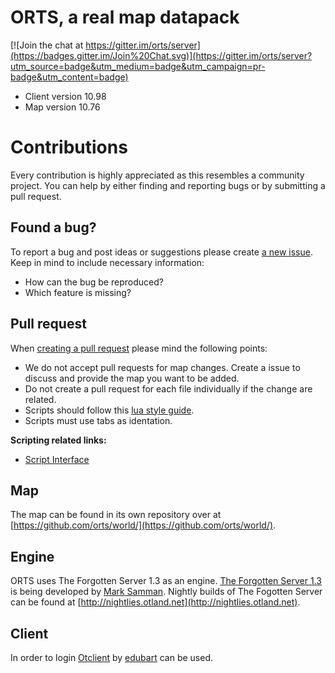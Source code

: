 # ORTS, a real map datapack

[![Join the chat at https://gitter.im/orts/server](https://badges.gitter.im/Join%20Chat.svg)](https://gitter.im/orts/server?utm_source=badge&utm_medium=badge&utm_campaign=pr-badge&utm_content=badge)
 * Client version 10.98
 * Map version 10.76

# Contributions
Every contribution is highly appreciated as this resembles a community project. You can help by either finding and reporting bugs or by submitting a pull request.

## Found a bug?
To report a bug and post ideas or suggestions please create [a new issue](https://github.com/orts/server/issues). Keep in mind to include necessary information:
 * How can the bug be reproduced?
 * Which feature is missing?

## Pull request
When [creating a pull request](https://github.com/orts/server/pulls) please mind the following points:
* We do not accept pull requests for map changes. Create a issue to discuss and provide the map you want to be added.
* Do not create a pull request for each file individually if the change are related.
* Scripts should follow this [lua style guide](https://github.com/Olivine-Labs/lua-style-guide).
* Scripts must use tabs as identation.

**Scripting related links:**
- [Script Interface](https://github.com/otland/forgottenserver/wiki/Script-Interface)

## Map
The map can be found in its own repository over at [https://github.com/orts/world/](https://github.com/orts/world/).

## Engine
ORTS uses The Forgotten Server 1.3 as an engine. [The Forgotten Server 1.3](https://github.com/otland/forgottenserver) is being developed by [Mark Samman](https://github.com/marksamman). Nightly builds of The Fogotten Server can be found at [http://nightlies.otland.net](http://nightlies.otland.net).

## Client
In order to login  [Otclient](https://github.com/edubart/otclient) by [edubart](https://github.com/edubart) can be used.
